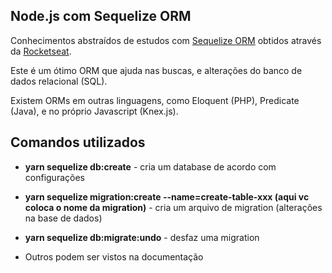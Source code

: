 ## Node.js com Sequelize ORM

Conhecimentos abstraídos de estudos com [Sequelize ORM](https://sequelize.org/) obtidos através da [Rocketseat](https://rocketseat.com.br/).

Este é um ótimo ORM que ajuda nas buscas, e alterações do banco de dados relacional (SQL). 

Existem ORMs em outras linguagens, como Eloquent (PHP), Predicate (Java), e no próprio Javascript (Knex.js).

## Comandos utilizados

* **yarn sequelize db:create** - cria um database de acordo com configurações

* **yarn sequelize migration:create --name=create-table-xxx (aqui vc coloca o nome da migration)** - cria um arquivo de migration (alterações na base de dados)

* **yarn sequelize db:migrate:undo** - desfaz uma migration

* Outros podem ser vistos na documentação